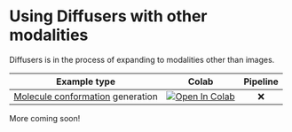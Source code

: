 <!--Copyright 2024 The HuggingFace Team. All rights reserved.

Licensed under the Apache License, Version 2.0 (the "License"); you may not use this file except in compliance with
the License. You may obtain a copy of the License at

http://www.apache.org/licenses/LICENSE-2.0

Unless required by applicable law or agreed to in writing, software distributed under the License is distributed on
an "AS IS" BASIS, WITHOUT WARRANTIES OR CONDITIONS OF ANY KIND, either express or implied. See the License for the
specific language governing permissions and limitations under the License.
-->

# Using Diffusers with other modalities

Diffusers is in the process of expanding to modalities other than images.

Example type        | Colab | Pipeline |
:-------------------------:|:-------------------------:|:-------------------------:|
[Molecule conformation](https://www.nature.com/subjects/molecular-conformation#:~:text=Definition,to%20changes%20in%20their%20environment.) generation | [![Open In Colab](https://colab.research.google.com/assets/colab-badge.svg)](https://colab.research.google.com/github/huggingface/notebooks/blob/main/diffusers/geodiff_molecule_conformation.ipynb) | ❌

More coming soon!